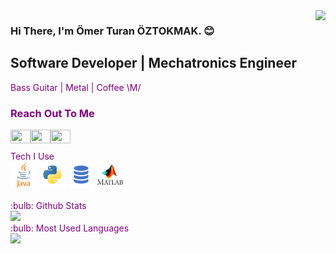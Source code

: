 <img src ="https://media1.giphy.com/media/xT9IgzoKnwFNmISR8I/giphy.gif?" aLign="right" >

### Hi There, I'm Ömer Turan ÖZTOKMAK. :blush:

## Software Developer | Mechatronics Engineer

<font color ="purple"> Bass Guitar | Metal | Coffee \M/ 

### Reach Out To Me
[<img height="22" width="32" src="https://cdn.jsdelivr.net/npm/simple-icons@v7/icons/gmail.svg" aLign = "left" />][Gmail]
[<img height="22" width="32" src="https://cdn.jsdelivr.net/npm/simple-icons@v7/icons/linkedin.svg" aLign = "left" />][LinkedIn]
[<img height="22" width="32" src="https://cdn.jsdelivr.net/npm/simple-icons@v7/icons/hackerrank.svg" aLign = "left" />][HackerRank]

[Gmail]:oztokmak13@gmail.com
[LinkedIn]:https://www.linkedin.com/in/%C3%B6mer-turan-%C3%B6ztokmak-a080221ab/
[HackerRank]:https://www.hackerrank.com/o_t_oztokmak

<br />
<br />
Tech I Use
<br />
<img height=42 src =https://raw.githubusercontent.com/github/explore/5b3600551e122a3277c2c5368af2ad5725ffa9a1/topics/java/java.png aLing = "left">
<img height=42 src =https://raw.githubusercontent.com/github/explore/5b3600551e122a3277c2c5368af2ad5725ffa9a1/topics/python/python.png  aLing = "left">
<img height=42 src =https://raw.githubusercontent.com/github/explore/5b3600551e122a3277c2c5368af2ad5725ffa9a1/topics/sql/sql.png  aLing = "left">
<img height=42 src =https://raw.githubusercontent.com/github/explore/5b3600551e122a3277c2c5368af2ad5725ffa9a1/topics/matlab/matlab.png  aLing = "left">
<br />
<br />

<summary>:bulb: Github Stats</summary>
<img src="https://github-readme-stats.vercel.app/api?username=oztokmak&theme=radical">



<summary>:bulb: Most Used Languages</summary>
<img src="https://github-readme-stats.vercel.app/api/top-langs/?username=oztokmak&theme=radical">
